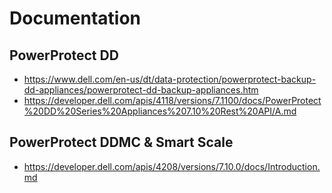 # Documentation
## PowerProtect DD
* https://www.dell.com/en-us/dt/data-protection/powerprotect-backup-dd-appliances/powerprotect-dd-backup-appliances.htm
* https://developer.dell.com/apis/4118/versions/7.1100/docs/PowerProtect%20DD%20Series%20Appliances%207.10%20Rest%20API/A.md

## PowerProtect DDMC & Smart Scale
* https://developer.dell.com/apis/4208/versions/7.10.0/docs/Introduction.md